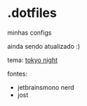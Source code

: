 # .dotfiles
minhas configs

ainda sendo atualizado :)

tema: [tokyo night](https://www.xfce-look.org/p/1681315)

fontes: 
- jetbrainsmono nerd
- jost

